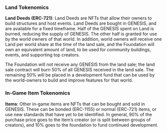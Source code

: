 <h3>Land Tokenomics</h3>
<p><b>Land Deeds (ERC-721)</b>: Land Deeds are NFTs that allow their owners to build structures and host events. Land Deeds are bought in GENESIS, and are available for a fixed timeframe. Half of the GENESIS spent on Land is burned, reducing the supply of GENESIS. The other half is granted for use by the world owners of that world. In addition, world owners will receive one Land per world share at the time of the land sale, and the Foundation will own an equivalent amount of land, to be used for community buildings, events, and supporting top creators.</p>
<p>The Foundation will not receive any GENESIS from the land sale; the land sale contract will burn 50% of all GENESIS received in the land sale. The remaining 50% will be placed in a development fund that can be used by the world-owners to build and improve features for that world.</p>

<h3>In-Game Item Tokenomics</h3>
<p><b>Items</b>: Other in-game items are NFTs that can be bought and sold in GENESIS. These can be bonded (ERC-1155) or normal (ERC-721) items, or use new standards that have yet to be identified. In general, 90% of the purchase price goes to the item’s creator (or is split between groups of creators), and 10% goes to the foundation to fund continued development.</p>
